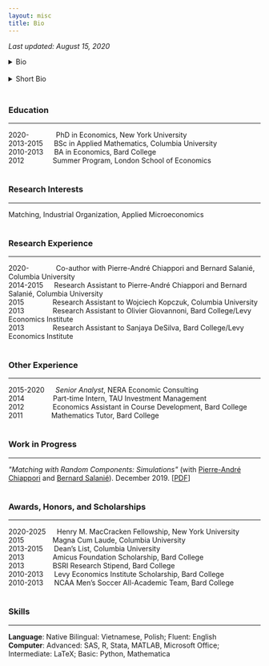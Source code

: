 ```yaml
---
layout: misc
title: Bio
---
```


*Last updated: August 15, 2020*

<details>
    <summary> Bio </summary>

    <br>

    Dam Linh Nguyen is a PhD student at the Department of Economics at New York University. Linh’s research interests include matching, industrial organization, and applied microeconomics. Previously, he was a Senior Analyst in the Antitrust Group at NERA Economic Consulting. He conducted research evaluating the competitive effects of mergers and acquisitions in a wide array of industries, including consumer packaged goods, data storage technology, and agrochemicals. Linh earned a BSc in Applied Mathematics, magna cum laude, from Columbia University and a BA in Economics as a Levy Institute Scholar from Bard College.
</details>

<div style="line-height:125%;"> <br> </div>

<details>
    <summary> Short Bio </summary>

    <br>

    Dam Linh Nguyen is a PhD student in Economics at New York University. Linh's research interests include matching, industrial organization, and applied microeconomics. Previously, he was a Senior Analyst in the Antitrust Group at NERA. Linh earned a BSc in Applied Mathematics from Columbia University and a BA in Economics from Bard College.
</details>

<div style="line-height:150%;"> <br> </div>


### Education
---
2020-&nbsp; &ensp;&ensp;&emsp;&emsp; PhD in Economics, New York University  
2013-2015 &emsp; BSc in Applied Mathematics, Columbia University  
2010-2013 &emsp; BA in Economics, Bard College  
2012 &ensp;&ensp;&emsp;&emsp;&ensp; Summer Program, London School of Economics  

<div style="line-height:15%;"> <br> </div>


### Research Interests
---
Matching, Industrial Organization, Applied Microeconomics

<div style="line-height:15%;"> <br> </div>


### Research Experience
---
2020-&nbsp; &ensp;&ensp;&emsp;&emsp; Co-author with Pierre-André Chiappori and Bernard Salanié, Columbia University  
2014-2015 &emsp; Research Assistant to Pierre-André Chiappori and Bernard Salanié, Columbia University  
2015 &ensp;&ensp;&emsp;&emsp;&ensp; Research Assistant to Wojciech Kopczuk, Columbia University  
2013 &ensp;&ensp;&emsp;&emsp;&ensp; Research Assistant to Olivier Giovannoni, Bard College/Levy Economics Institute  
2013 &ensp;&ensp;&emsp;&emsp;&ensp; Research Assistant to Sanjaya DeSilva, Bard College/Levy Economics Institute  
<div style="line-height:15%;"> <br> </div>


### Other Experience
---
2015-2020 &emsp; *Senior Analyst*, NERA Economic Consulting  
2014 &ensp;&ensp;&emsp;&emsp;&ensp; Part-time Intern, TAU Investment Management  
2012 &ensp;&ensp;&emsp;&emsp;&ensp; Economics Assistant in Course Development, Bard College  
2011 &ensp;&ensp;&emsp;&emsp;&ensp; Mathematics Tutor, Bard College  

<div style="line-height:15%;"> <br> </div>


### Work in Progress
---
*"Matching with Random Components: Simulations"* (with <a href="http://www.columbia.edu/~pc2167/" target="_blank" rel="noopener noreferrer">Pierre-André Chiappori</a> and <a href="http://bsalanie.com/" target="_blank" rel="noopener noreferrer">Bernard Salanié</a>). December 2019. \[[PDF](https://dlinh-n.github.io/f/wp/CNSdraftDec10final.pdf)\]
<div style="line-height:15%;"> <br> </div>


### Awards, Honors, and Scholarships
---
2020-2025 &emsp; Henry M. MacCracken Fellowship, New York University  
2015 &emsp;&emsp;&emsp;&ensp; Magna Cum Laude, Columbia University  
2013-2015 &emsp; Dean’s List, Columbia University  
2013 &emsp;&emsp;&emsp;&ensp; Amicus Foundation Scholarship, Bard College  
2013 &emsp;&emsp;&emsp;&ensp; BSRI Research Stipend, Bard College  
2010-2013 &emsp; Levy Economics Institute Scholarship, Bard College  
2010-2013 &emsp; NCAA Men’s Soccer All-Academic Team, Bard College    

<div style="line-height:15%;"> <br> </div>


### Skills
---
**Language**: Native Bilingual: Vietnamese, Polish; Fluent: English  
**Computer**: Advanced: SAS, R, Stata, MATLAB, Microsoft Office; Intermediate: LaTeX; Basic: Python, Mathematica
